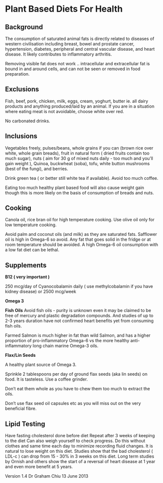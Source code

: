 # **Plant Based Diets For Health** #

## **Background** ##

The consumption of saturated animal fats is directly related to diseases of western civilisation including breast, bowel and prostate cancer, hypertension, diabetes, peripheral and central vascular disease, and heart disease.  It likely contributes to inflammatory arthritis.

Removing visible fat does not work .. intracellular and extracellular fat is bound in and around cells, and can not be seen or removed in food preparation.

## **Exclusions** ##

Fish, beef, pork, chicken, milk, eggs, cream, yoghurt,  butter ie. all dairy products and anything produced/laid by an animal.  If you are in a situation where eating meat is not avoidable, choose white over red.

No carbonated drinks.

## **Inclusions** ##

Vegetables freely, pulses/beans, whole grains if you can (brown rice over white, whole grain breads), fruit in natural form ( dried fruits contain too much sugar), nuts ( aim for 30 g of mixed nuts daily - too much and you’ll gain weight ), Quinoa, buckwheat (soba), tofu, white button mushrooms (best of the fungi), and berries.

Drink green tea ( or better still white tea if available).  Avoid too much coffee. 

Eating too much healthy plant based food will also cause weight gain though this is more likely on the basis of consumption of breads and nuts.

## **Cooking** ##

Canola oil, rice bran oil for high temperature cooking.  Use olive oil only for low temperature cooking.

Avoid palm and coconut oils (and milk) as they are saturated fats.  Safflower oil is high in Omega-6 so avoid.  Any fat that goes solid in the fridge or at room temperature should be avoided.  A high Omega-6 oil consumption with a low fat diet can be lethal.

## **Supplements** ##

**B12 ( very important )**

250 mcg/day of Cyanocobalamin daily ( use methylcobalamin if you have kidney disease)
or
2500 mcg/week

**Omega 3**

**Fish Oils**
Avoid fish oils - purity is unknown even it may be claimed to be free of mercury and plastic degradation compounds.  And studies of up to 2-3 years duration have not confirmed heart benefits yet from consuming fish oils.

Farmed Salmon is much higher in fat than wild Salmon, and has a higher proportion of pro-inflammatory Omega-6 vs the more healthy anti-inflammatory long chain marine Omega-3 oils.

**Flax/Lin Seeds**

A healthy plant source of Omega 3.
 
Sprinkle 2 tablespoons per day of ground flax seeds (aka lin seeds) on food.  It is tasteless. Use a coffee grinder.

Don’t eat them whole as you have to chew them too much to extract the oils.

Don’t use flax seed oil capsules etc as you will miss out on the very beneficial fibre.

## **Lipid Testing** ##

Have fasting cholesterol done before diet
Repeat after 3 weeks of keeping to the diet
Can also weigh yourself to check progress.  Do this without clothes and same time each day to minimize recording fluid changes.  It is natural to lose weight on this diet.
Studies show that the bad cholesterol ( LDL-c ) can drop from 15 - 30% in 3 weeks on this diet.  Long term studies by Ornish and others show the start of a reversal of heart disease at 1 year and even more benefit at 5 years.

Version 1.4 Dr Graham Chiu 13 June 2013
